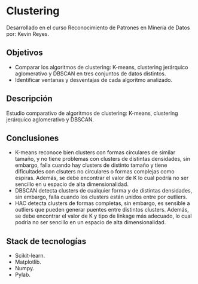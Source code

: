 # Clustering
Desarrollado en el curso Reconocimiento de Patrones en Minería de Datos por: Kevin Reyes.
## Objetivos
- Comparar los algoritmos de clustering: K-means, clustering jerárquico aglomerativo y DBSCAN en tres conjuntos de datos distintos.
- Identificar ventanas y desventajas de cada algoritmo analizado.

## Descripción
Estudio comparativo de algoritmos de clustering: K-means, clustering jerárquico aglomerativo y DBSCAN.

## Conclusiones
- K-means reconoce bien clusters con formas circulares de similar tamaño, y no tiene problemas con clusters de distintas densidades, sin embargo, falla cuando hay clusters de distinto tamaño y tiene dificultades con clsuters no circulares o formas complejas como espiras. Además, se debe encontrar el valor de K lo cual podría no ser sencillo en u espacio de alta dimensionalidad.
- DBSCAN detecta clusters de cualquier forma y de distintas densidades, sin embargo, falla cuando los clusters están unidos entre por outliers.
- HAC detecta clusters de formas completas, sin embargo, es sensible a outliers que pueden generar puentes entre distintos clusters. Además, se debe encontrar el valor de K y tipo de linkage más adecuado, lo cual podría no ser sencillo en un espacio de alta dimensionalidad.

## Stack de tecnologías
- Scikit-learn.
- Matplotlib.
- Numpy.
- Pylab.